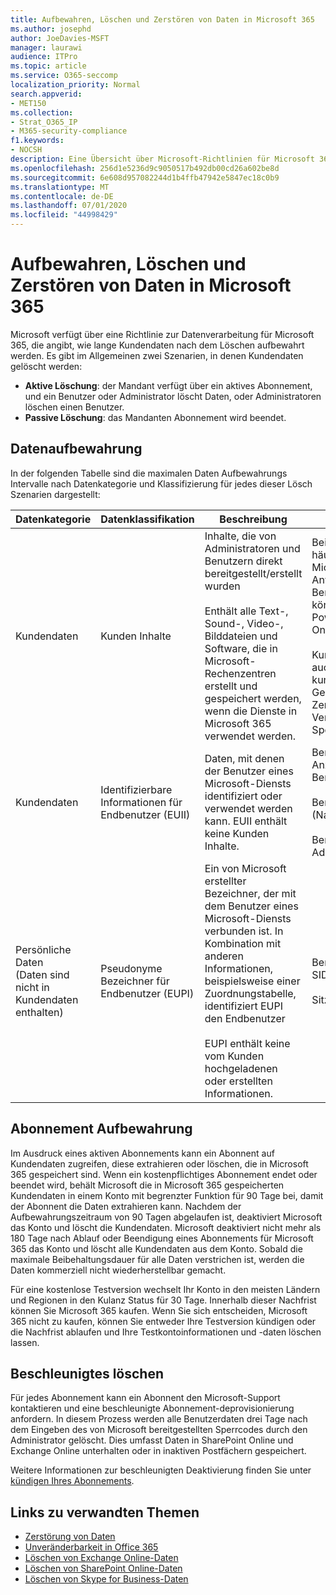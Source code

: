 ```yaml
---
title: Aufbewahren, Löschen und Zerstören von Daten in Microsoft 365
ms.author: josephd
author: JoeDavies-MSFT
manager: laurawi
audience: ITPro
ms.topic: article
ms.service: O365-seccomp
localization_priority: Normal
search.appverid:
- MET150
ms.collection:
- Strat_O365_IP
- M365-security-compliance
f1.keywords:
- NOCSH
description: Eine Übersicht über Microsoft-Richtlinien für Microsoft 365 bezüglich Datenaufbewahrung, Löschung und Vernichtung.
ms.openlocfilehash: 256d1e5236d9c9050517b492db00cd26a602be8d
ms.sourcegitcommit: 6e608d957082244d1b4ffb47942e5847ec18c0b9
ms.translationtype: MT
ms.contentlocale: de-DE
ms.lasthandoff: 07/01/2020
ms.locfileid: "44998429"
---
```

# <a name="data-retention-deletion-and-destruction-in-microsoft-365"></a>Aufbewahren, Löschen und Zerstören von Daten in Microsoft 365

Microsoft verfügt über eine Richtlinie zur Datenverarbeitung für Microsoft 365, die angibt, wie lange Kundendaten nach dem Löschen aufbewahrt werden. Es gibt im Allgemeinen zwei Szenarien, in denen Kundendaten gelöscht werden:

- **Aktive Löschung**: der Mandant verfügt über ein aktives Abonnement, und ein Benutzer oder Administrator löscht Daten, oder Administratoren löschen einen Benutzer.
- **Passive Löschung**: das Mandanten Abonnement wird beendet.

## <a name="data-retention"></a>Datenaufbewahrung

In der folgenden Tabelle sind die maximalen Daten Aufbewahrungs Intervalle nach Datenkategorie und Klassifizierung für jedes dieser Lösch Szenarien dargestellt:

| Datenkategorie | Datenklassifikation | Beschreibung | Beispiele | Aufbewahrungszeitraum |
|-----------------|-----------------|-----------------|----------------------------------|-------------------------------|
| Kundendaten | Kunden Inhalte| Inhalte, die von Administratoren und Benutzern direkt bereitgestellt/erstellt wurden <br><br> Enthält alle Text-, Sound-, Video-, Bilddateien und Software, die in Microsoft-Rechenzentren erstellt und gespeichert werden, wenn die Dienste in Microsoft 365 verwendet werden. | Beispiele für die am häufigsten verwendeten Microsoft 365-Anwendungen, mit denen Benutzerdaten erstellen können, sind Word, Excel, PowerPoint, Outlook und OneNote. <br><br> Kunden Inhalte enthalten auch kundeneigene/bereitgestellte Geheimnisse (Kennwörter, Zertifikate, Verschlüsselungsschlüssel, Speicherschlüssel) | **Aktives Lösch Szenario:** höchstens 30 Tage <br><br> **Szenario für passive Löschung:** höchstens 180 Tage |
| Kundendaten | Identifizierbare Informationen für Endbenutzer (EUII) | Daten, mit denen der Benutzer eines Microsoft-Diensts identifiziert oder verwendet werden kann. EUII enthält keine Kunden Inhalte. | Benutzername oder Anzeigename (Domäne \ Benutzername) <br><br> Benutzerprinzipalname (Name@Domain) <br><br>  Benutzerspezifische IP-Adressen | **Aktives Lösch Szenario:** höchstens 180 Tage (nur eine mandantenadministrator Aktion) <br><br> **Szenario für passive Löschung:** höchstens 180 Tage |
| Persönliche Daten <br> (Daten sind nicht in Kundendaten enthalten) | Pseudonyme Bezeichner für Endbenutzer (EUPI) | Ein von Microsoft erstellter Bezeichner, der mit dem Benutzer eines Microsoft-Diensts verbunden ist. In Kombination mit anderen Informationen, beispielsweise einer Zuordnungstabelle, identifiziert EUPI den Endbenutzer <br><br> EUPI enthält keine vom Kunden hochgeladenen oder erstellten Informationen. | Benutzer-GUIDs, PUIDs oder SIDs <br><br> Sitzungs-IDs | **Aktives Lösch Szenario:** höchstens 30 Tage <br><br> **Szenario für passive Löschung:** höchstens 180 Tage |

## <a name="subscription-retention"></a>Abonnement Aufbewahrung

Im Ausdruck eines aktiven Abonnements kann ein Abonnent auf Kundendaten zugreifen, diese extrahieren oder löschen, die in Microsoft 365 gespeichert sind. Wenn ein kostenpflichtiges Abonnement endet oder beendet wird, behält Microsoft die in Microsoft 365 gespeicherten Kundendaten in einem Konto mit begrenzter Funktion für 90 Tage bei, damit der Abonnent die Daten extrahieren kann. Nachdem der Aufbewahrungszeitraum von 90 Tagen abgelaufen ist, deaktiviert Microsoft das Konto und löscht die Kundendaten. Microsoft deaktiviert nicht mehr als 180 Tage nach Ablauf oder Beendigung eines Abonnements für Microsoft 365 das Konto und löscht alle Kundendaten aus dem Konto. Sobald die maximale Beibehaltungsdauer für alle Daten verstrichen ist, werden die Daten kommerziell nicht wiederherstellbar gemacht.

Für eine ﻿kostenlose Testversion wechselt Ihr Konto in den meisten Ländern und Regionen in den Kulanz Status für 30 Tage. Innerhalb dieser Nachfrist können Sie Microsoft 365 kaufen. Wenn Sie sich entscheiden, Microsoft 365 nicht zu kaufen, können Sie entweder Ihre Testversion kündigen oder die Nachfrist ablaufen und Ihre Testkontoinformationen und -daten löschen lassen.

## <a name="expedited-deletion"></a>Beschleunigtes löschen

Für jedes Abonnement kann ein Abonnent den Microsoft-Support kontaktieren und eine beschleunigte Abonnement-deprovisionierung anfordern. In diesem Prozess werden alle Benutzerdaten drei Tage nach dem Eingeben des von Microsoft bereitgestellten Sperrcodes durch den Administrator gelöscht. Dies umfasst Daten in SharePoint Online und Exchange Online unterhalten oder in inaktiven Postfächern gespeichert.

Weitere Informationen zur beschleunigten Deaktivierung finden Sie unter [kündigen Ihres Abonnements](https://docs.microsoft.com/microsoft-365/commerce/subscriptions/cancel-your-subscription).

## <a name="related-links"></a>Links zu verwandten Themen

- [Zerstörung von Daten](office-365-data-destruction.md)
- [Unveränderbarkeit in Office 365](office-365-data-immutability.md)
- [Löschen von Exchange Online-Daten](office-365-exchange-online-data-deletion.md)
- [Löschen von SharePoint Online-Daten](office-365-sharepoint-online-data-deletion.md)
- [Löschen von Skype for Business-Daten](office-365-skype-data-deletion.md)
